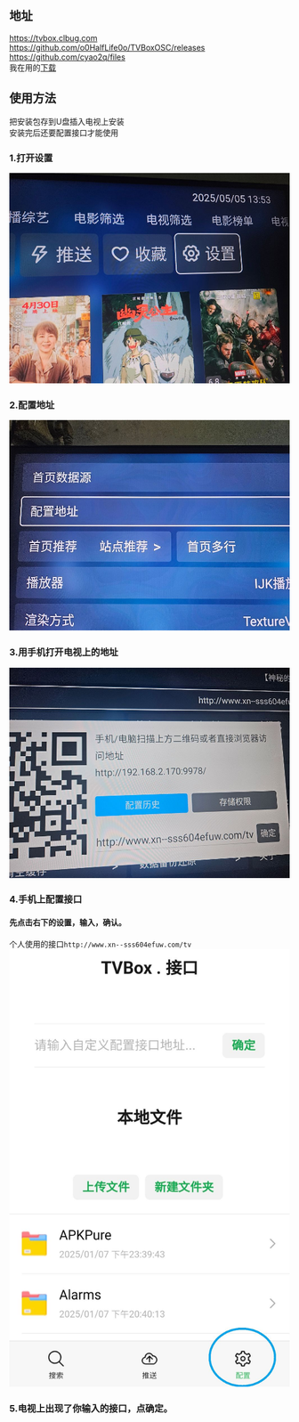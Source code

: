 ## 地址
<https://tvbox.clbug.com>  
<https://github.com/o0HalfLife0o/TVBoxOSC/releases>  
<https://github.com/cyao2q/files>  
我在用的[下载](TVBox_q215613905_20241029-0923.apk)

## 使用方法  
把安装包存到U盘插入电视上安装  
安装完后还要配置接口才能使用  
### 1.打开设置  
![](1.jpg)  
### 2.配置地址  
![](2.jpg)  
### 3.用手机打开电视上的地址  
![](3.jpg)  
### 4.手机上配置接口  
#### 先点击右下的设置，输入，确认。  
个人使用的接口`http://www.xn--sss604efuw.com/tv`  
![](4.jpg)  
### 5.电视上出现了你输入的接口，点确定。
